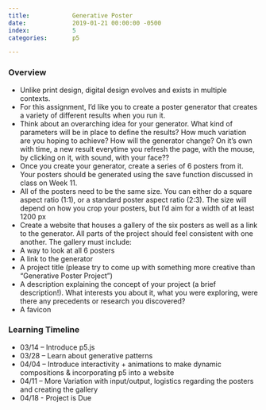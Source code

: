 ```yaml
---
title:            Generative Poster
date:             2019-01-21 00:00:00 -0500
index:            5
categories:       p5

---
```


### Overview
- Unlike print design, digital design evolves and exists in multiple contexts.
- For this assignment, I&rsquo;d like you to create a poster generator that creates a variety of different results when you run it.
- Think about an overarching idea for your generator. What kind of parameters will be in place to define the results? How much variation are you hoping to achieve? How will the generator change? On it&rsquo;s own with time, a new result everytime you refresh the page, with the mouse, by clicking on it, with sound, with your face??
- Once you create your generator, create a series of 6 posters from it. Your posters should be generated using the save function discussed in class on Week 11.
- All of the posters need to be the same size. You can either do a square aspect ratio (1:1), or a standard poster aspect ratio (2:3). The size will depend on how you crop your posters, but I’d aim for a width of at least 1200 px
- Create a website that houses a gallery of the six posters as well as a link to the generator. All parts of the project should feel consistent with one another. The gallery must include:
- A way to look at all 6 posters
- A link to the generator
- A project title (please try to come up with something more creative than “Generative Poster Project”)
- A description explaining the concept of your project (a brief description!). What interests you about it, what you were exploring, were there any precedents or research you discovered?
- A favicon

### Learning Timeline
- 03/14 – Introduce p5.js
- 03/28 – Learn about generative patterns
- 04/04 – Introduce interactivity + animations to make dynamic compositions & incorporating p5 into a website
- 04/11 –  More Variation with input/output, logistics regarding the posters and creating the gallery
- 04/18 - Project is Due

